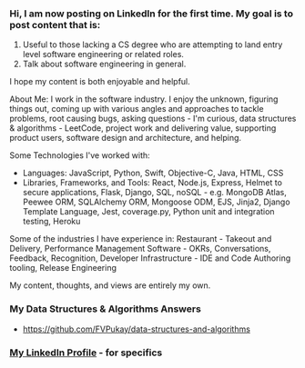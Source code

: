 ### Hi, I am now posting on LinkedIn for the first time. My goal is to post content that is:
1. Useful to those lacking a CS degree who are attempting to land entry level software engineering or related roles.
2. Talk about software engineering in general.

I hope my content is both enjoyable and helpful.

About Me:
I work in the software industry. I enjoy the unknown, figuring things out, coming up with various angles and approaches to tackle problems, root causing bugs, asking questions - I'm curious, data structures & algorithms - LeetCode, project work and delivering value, supporting product users, software design and architecture, and helping.

Some Technologies I've worked with: 
- Languages: JavaScript, Python, Swift, Objective-C, Java, HTML, CSS
- Libraries, Frameworks, and Tools: React, Node.js, Express, Helmet to secure applications, Flask, Django, SQL, noSQL - e.g. MongoDB Atlas, Peewee ORM, SQLAlchemy ORM, Mongoose ODM, EJS, Jinja2, Django Template Language, Jest, coverage.py, Python unit and integration testing, Heroku

Some of the industries I have experience in: Restaurant - Takeout and Delivery, Performance Management Software - OKRs, Conversations, Feedback, Recognition, Developer Infrastructure - IDE and Code Authoring tooling, Release Engineering

My content, thoughts, and views are entirely my own.

### My Data Structures & Algorithms Answers
* https://github.com/FVPukay/data-structures-and-algorithms

### [My LinkedIn Profile](https://www.linkedin.com/in/frederickpukay/) - for specifics

<!--
**FVPukay/FVPukay** is a ✨ _special_ ✨ repository because its `README.md` (this file) appears on your GitHub profile.

Here are some ideas to get you started:

- 🔭 I’m currently working on ...
- 🌱 I’m currently learning ...
- 👯 I’m looking to collaborate on ...
- 🤔 I’m looking for help with ...
- 💬 Ask me about ...
- 📫 How to reach me: ...
- 😄 Pronouns: ...
- ⚡ Fun fact: ...
-->

